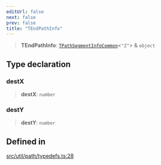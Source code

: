 ```yaml
---
editUrl: false
next: false
prev: false
title: "TEndPathInfo"
---
```


> **TEndPathInfo**: [`TPathSegmentInfoCommon`](/api/namespaces/util/type-aliases/tpathsegmentinfocommon/)\<`"Z"`\> & `object`

## Type declaration

### destX

> **destX**: `number`

### destY

> **destY**: `number`

## Defined in

[src/util/path/typedefs.ts:28](https://github.com/fabricjs/fabric.js/blob/8748628df7e9de00ba77413bfc3ad9e9fe9d4f30/src/util/path/typedefs.ts#L28)

